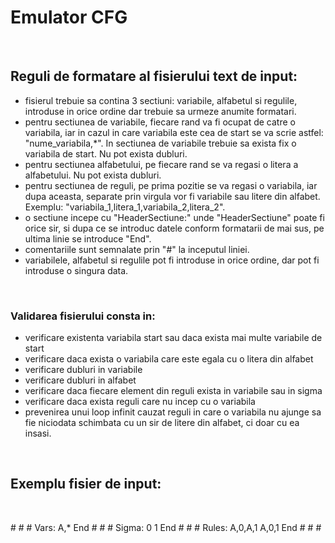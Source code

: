 # Emulator CFG

<br>

## Reguli de formatare al fisierului text de input:

 - fisierul trebuie sa contina 3 sectiuni: variabile, alfabetul si regulile, introduse in orice ordine dar trebuie sa urmeze anumite formatari.
 - pentru sectiunea de variabile, fiecare rand va fi ocupat de catre o variabila, iar in cazul in care variabila este cea de start se va scrie astfel: "nume_variabila,*". In sectiunea de variabile trebuie sa exista fix o variabila de start. Nu pot exista dubluri.
 - pentru sectiunea alfabetului, pe fiecare rand se va regasi o litera a alfabetului. Nu pot exista dubluri.
 - pentru sectiunea de reguli, pe prima pozitie se va regasi o variabila, iar dupa aceasta, separate prin virgula vor fi variabile sau litere din alfabet. Exemplu: "variabila_1,litera_1,variabila_2,litera_2".
 - o sectiune incepe cu "HeaderSectiune:" unde "HeaderSectiune" poate fi orice sir, si dupa ce se introduc datele conform formatarii de mai sus, pe ultima linie se introduce "End".  
 - comentariile sunt semnalate prin "#" la inceputul liniei.  
 - variabilele, alfabetul si regulile pot fi introduse in orice ordine, dar pot fi introduse o singura data.  

<br>

### Validarea fisierului consta in:

- verificare existenta variabila start sau daca exista mai multe variabile de start
- verificare daca exista o variabila care este egala cu o litera din alfabet
- verificare dubluri in variabile
- verificare dubluri in alfabet
- verificare daca fiecare element din reguli exista in variabile sau in sigma
- verificare daca exista reguli care nu incep cu o variabila
- prevenirea unui loop infinit cauzat reguli in care o variabila nu ajunge sa fie niciodata schimbata cu un sir de litere din alfabet, ci doar cu ea insasi.

<br>

## Exemplu fisier de input:

<br>

\#
\#
\#
Vars:
A,*
End
\#
\#
\#
Sigma:
0
1
End
\#
\#
\#
Rules:
A,0,A,1
A,0,1
End
\#
\#
\#


